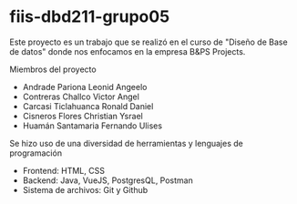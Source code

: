 # fiis-dbd211-grupo05
Este proyecto es un trabajo que se realizó en el curso de "Diseño de Base de datos" donde nos enfocamos en la empresa B&PS Projects.

Miembros del proyecto
- Andrade Pariona Leonid Angeelo
- Contreras Challco Victor Angel
- Carcasi Ticlahuanca Ronald Daniel
- Cisneros Flores Christian Ysrael
- Huamán Santamaria Fernando Ulises

Se hizo uso de una diversidad de herramientas y lenguajes de programación
- Frontend: HTML, CSS
- Backend: Java, VueJS, PostgresQL, Postman
- Sistema de archivos: Git y Github
